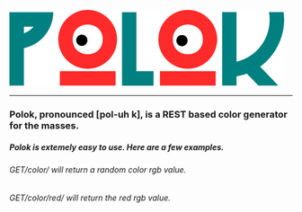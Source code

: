 ![Polok Logo](https://github.com/lbrad23105/polok/blob/master/images/polok.png)</br><hr>
### Polok, pronounced [pol-uh k], is a REST based color generator for the masses.
##### Polok is extemely easy to use. Here are a few examples.
###### GET/color/ will return a random color rgb value.
###### GET/color/red/ will return the red rgb value.
